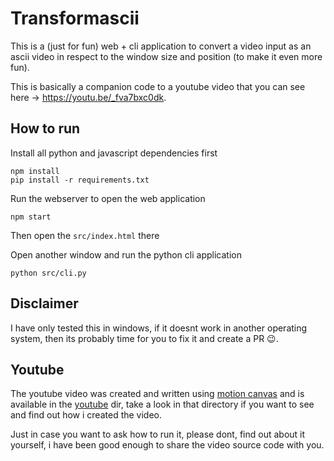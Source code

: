 # Transformascii

This is a (just for fun) web + cli application to convert a video input as an ascii video in respect to the window size and position (to make it even more fun).

This is basically a companion code to a youtube video that you can see here -> https://youtu.be/_fva7bxc0dk.

## How to run

Install all python and javascript dependencies first  
```
npm install
pip install -r requirements.txt
```

Run the webserver to open the web application  
```
npm start
```

Then open the `src/index.html` there

Open another window and run the python cli application
```
python src/cli.py
```

## Disclaimer

I have only tested this in windows, if it doesnt work in another operating system, then its probably time for you to fix it and create a PR 😉.

## Youtube

The youtube video was created and written using [motion canvas](https://motioncanvas.io/) and is available in the [youtube](./youtube/) dir, take a look in that directory if you want to see and find out how i created the video.

Just in case you want to ask how to run it, please dont, find out about it yourself, i have been good enough to share the video source code with you.
